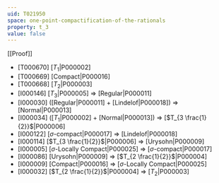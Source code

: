 ```yaml
---
uid: T021950
space: one-point-compactification-of-the-rationals
property: t_3
value: false
---
```

[[Proof]]

* [T000670] [$T_1$|P000002]
* [T000669] [Compact|P000016]
* [T000668] [$T_2$|P000003]
* [I000146] [$T_3$|P000005] => [Regular|P000011]
* [I000030] ([Regular|P000011] + [Lindelof|P000018]) => [Normal|P000013]
* [I000034] ([$T_1$|P000002] + [Normal|P000013]) => [$T_{3 \frac{1}{2}}$|P000006]
* [I000122] [$\sigma$-compact|P000017] => [Lindelof|P000018]
* [I000114] [$T_{3 \frac{1}{2}}$|P000006] => [Urysohn|P000009]
* [I000005] [$\sigma$-Locally Compact|P000025] => [$\sigma$-compact|P000017]
* [I000086] [Urysohn|P000009] => [$T_{2 \frac{1}{2}}$|P000004]
* [I000009] [Compact|P000016] => [$\sigma$-Locally Compact|P000025]
* [I000032] [$T_{2 \frac{1}{2}}$|P000004] => [$T_2$|P000003]

